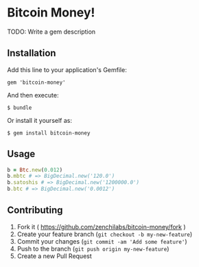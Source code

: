 # Bitcoin Money!

TODO: Write a gem description

## Installation

Add this line to your application's Gemfile:

    gem 'bitcoin-money'

And then execute:

    $ bundle

Or install it yourself as:

    $ gem install bitcoin-money

## Usage
~~~ruby
b = Btc.new(0.012) 
b.mbtc # => BigDecimal.new('120.0')
b.satoshis # => BigDecimal.new('1200000.0')
b.btc # => BigDecimal.new('0.0012')
~~~

## Contributing

1. Fork it ( https://github.com/zenchilabs/bitcoin-money/fork )
2. Create your feature branch (`git checkout -b my-new-feature`)
3. Commit your changes (`git commit -am 'Add some feature'`)
4. Push to the branch (`git push origin my-new-feature`)
5. Create a new Pull Request
